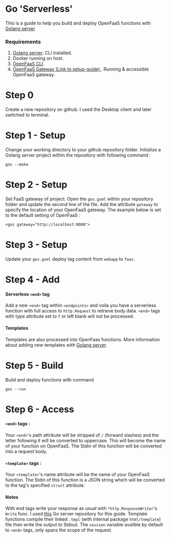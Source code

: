 # Go 'Serverless'

This is a guide to help you build and deploy OpenFaaS functions with [Golang server](http://golangserver.com)

### Requirements
1. [Golang server](http://gophersauce.com). CLI installed.
2. Docker running on host.
3. [OpenFaaS CLI](https://github.com/openfaas/faas).
4. [OpenFaaS Gateway (Link to setup-guide) ](https://github.com/openfaas/faas/blob/master/guide/deployment_swarm.md). Running & accessible OpenFaaS gateway.


# Step 0
Create a new repository on github. I used the Desktop client and later switched to terminal.

# Step 1 - Setup
Change your working directory to your github repository folder. Initialize a Golang server project within the repository with following command :

	gos --make

# Step 2 - Setup
Set FaaS gateway of project. Open the `gos.gxml` within your repository folder and update the second line of the file. Add the attribute `gateway` to specify the location of your OpenFaaS gateway. The example below is set to the default setting of OpenFaaS :

	<gos gateway="http://localhost:8080">

# Step 3 - Setup
Update your `gos.gxml` deploy tag content from `webapp` to `faas`.

# Step 4 - Add
#### Serverless `<end>` tag
Add a new `<end>` tag within `<endpoints>` and voila you have a serverless function with full access to `http.Request` to retrieve body data. `<end>` tags with type attribute set to `f` or left blank will not be processed.

#### Templates
Templates are also processed into OpenFaas functions. More information about adding new templates with [Golang server](http://golangserver.com/docs/markup.html#templates).


# Step 5 - Build
Build and deploy functions with command 

	gos --run

# Step 6 - Access

#### `<end>` tags :
Your `<end>`'s path attribute will be stripped of `/` (forward slashes) and the letter following it will be converted to uppercase. This will become the name of your function on OpenFaaS. The Stdin of this function will be converted into a request body. 


#### `<template>` tags :
Your `<template>`'s name attribute will be the name of your OpenFaaS function. The Stdin of this function is a JSON string which will be converted to the tag's specified `struct` attribute.


#### Notes
With end tags write your response as usual with `*http.ResponseWriter`'s `Write` func.
I used [this](https://github.com/cheikhshift/TestFaas/blob/master/gos.gxml) Go server repository for this guide.
Template functions compile their linked `.tmpl` (with internal package `html/template`) file then write the output to Stdout.
The `session` variable availble by default to `<end>` tags, only spans the scope of the request.
